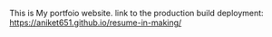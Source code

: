 This is My portfoio website.
link to the production build deployment:
https://aniket651.github.io/resume-in-making/
